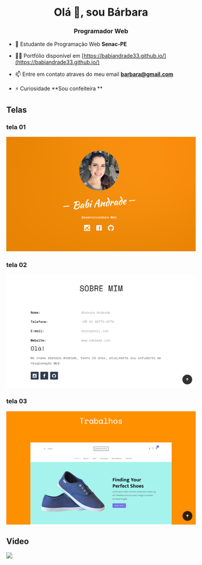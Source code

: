 <h1 align="center">Olá 👋, sou Bárbara</h1>
<h3 align="center">Programador Web</h3>

- 🌱 Estudante de Programação Web **Senac-PE**

- 👨‍💻 Portfólio disponível em [https://babiandrade33.github.io/](https://babiandrade33.github.io/)

- 📫 Entre em contato atraves do meu email **barbara@gmail.com**

- ⚡ Curiosidade **Sou confeiteira **
<h2>Telas</h2>
<h3>tela 01</h3>
<img src="./Captura de tela 1.png">
<h3>tela 02</h3>
<img src="./Captura de tela 2.png">
<h3>tela 03</h3>
<img src="./Captura de tela 3.png">
<h2>Video</h2>
<img src="./recording-2023-01-06-10-05-03.gif">
